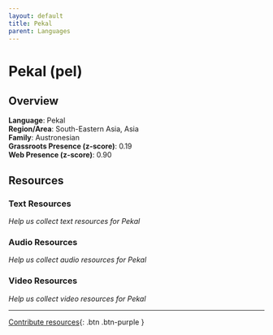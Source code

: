 ```yaml
---
layout: default
title: Pekal
parent: Languages
---
```


# Pekal (pel)

## Overview

**Language**: Pekal  
**Region/Area**: South-Eastern Asia, Asia  
**Family**: Austronesian  
**Grassroots Presence (z-score)**: 0.19  
**Web Presence (z-score)**: 0.90  

## Resources

### Text Resources
*Help us collect text resources for Pekal*

### Audio Resources
*Help us collect audio resources for Pekal*

### Video Resources
*Help us collect video resources for Pekal*

---

[Contribute resources](https://forms.office.com/e/1SfLJx3u1r){: .btn .btn-purple }
